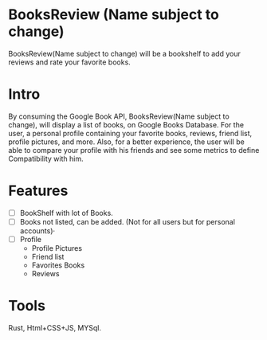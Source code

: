 # BooksReview (Name subject to change)
BooksReview(Name subject to change) will be a bookshelf to add your reviews and rate your favorite books.

# Intro
By consuming the Google Book API, BooksReview(Name subject to change), will display a list of books, on Google Books Database. For the user, a personal profile containing your favorite books, reviews, friend list, profile pictures, and more. Also, for a better experience, the user will be able to compare your profile with his friends and see some metrics to define Compatibility with him.

# Features
- [ ] BookShelf with lot of Books.
- [ ] Books not listed, can be added. (Not for all users but for personal accounts)·
- [ ] Profile
  - Profile Pictures
  - Friend list
  - Favorites Books
  - Reviews

# Tools
Rust, Html+CSS+JS, MYSql.
